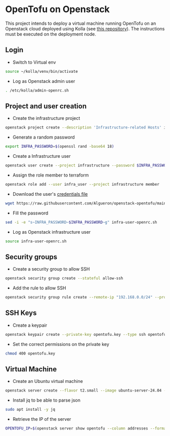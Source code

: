 # OpenTofu on Openstack
This project intends to deploy a virtual machine running OpenTofu on an Openstack cloud deployed using Kolla (see [this repository](https://github.com/Algueron/openstack-home)).
The instructions must be executed on the deployment node.

## Login

- Switch to Virtual env
````bash
source ~/kolla/venv/bin/activate
````

- Log as Openstack admin user
````bash
. /etc/kolla/admin-openrc.sh
````

## Project and user creation

- Create the infrastructure project
````bash
openstack project create --description 'Infrastructure-related Hosts' infrastructure --domain default
````

- Generate a random password
````bash
export INFRA_PASSWORD=$(openssl rand -base64 18)
````

- Create a Infrastructure user
````bash
openstack user create --project infrastructure --password $INFRA_PASSWORD infra_user
````

- Assign the role member to terraform
````bash
openstack role add --user infra_user --project infrastructure member
````

- Download the user's [credentials file](infra-user-openrc.sh)
````bash
wget https://raw.githubusercontent.com/Algueron/openstack-opentofu/main/infra-user-openrc.sh
````

- Fill the password
````bash
sed -i -e "s~INFRA_PASSWORD~$INFRA_PASSWORD~g" infra-user-openrc.sh
````

- Log as Openstack infrastructure user
````bash
source infra-user-openrc.sh
````

## Security groups

- Create a security group to allow SSH
````bash
openstack security group create --stateful allow-ssh
````

- Add the rule to allow SSH
````bash
openstack security group rule create --remote-ip "192.168.0.0/24" --protocol tcp --dst-port 22 --ingress allow-ssh
````

## SSH Keys

- Create a keypair
````bash
openstack keypair create --private-key opentofu.key --type ssh opentofu-key
````

- Set the correct permissions on the private key
````bash
chmod 400 opentofu.key
````

## Virtual Machine

- Create an Ubuntu virtual machine
````bash
openstack server create --flavor t2.small --image ubuntu-server-24.04 --network public-net --security-group default --security-group allow-ssh --key-name opentofu-key opentofu
````

- Install jq to be able to parse json
````bash
sudo apt install -y jq
````

- Retrieve the IP of the server
````bash
OPENTOFU_IP=$(openstack server show opentofu --column addresses --format json | jq --raw-output '.addresses."public-net"[0]')
````
